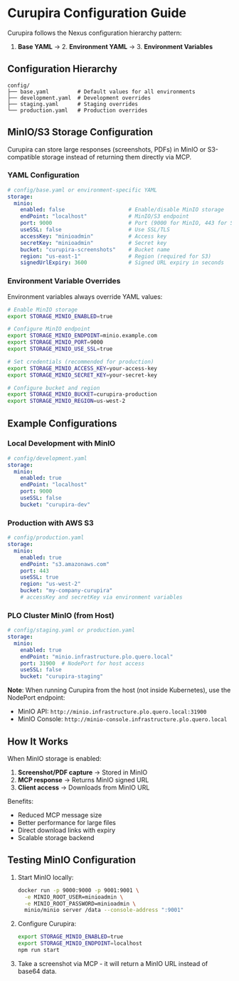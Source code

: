 # Curupira Configuration Guide

Curupira follows the Nexus configuration hierarchy pattern:

1. **Base YAML** → 2. **Environment YAML** → 3. **Environment Variables**

## Configuration Hierarchy

```
config/
├── base.yaml         # Default values for all environments
├── development.yaml  # Development overrides
├── staging.yaml      # Staging overrides
└── production.yaml   # Production overrides
```

## MinIO/S3 Storage Configuration

Curupira can store large responses (screenshots, PDFs) in MinIO or S3-compatible storage instead of returning them directly via MCP.

### YAML Configuration

```yaml
# config/base.yaml or environment-specific YAML
storage:
  minio:
    enabled: false                    # Enable/disable MinIO storage
    endPoint: "localhost"             # MinIO/S3 endpoint
    port: 9000                        # Port (9000 for MinIO, 443 for S3)
    useSSL: false                     # Use SSL/TLS
    accessKey: "minioadmin"           # Access key
    secretKey: "minioadmin"           # Secret key
    bucket: "curupira-screenshots"    # Bucket name
    region: "us-east-1"               # Region (required for S3)
    signedUrlExpiry: 3600             # Signed URL expiry in seconds
```

### Environment Variable Overrides

Environment variables always override YAML values:

```bash
# Enable MinIO storage
export STORAGE_MINIO_ENABLED=true

# Configure MinIO endpoint
export STORAGE_MINIO_ENDPOINT=minio.example.com
export STORAGE_MINIO_PORT=9000
export STORAGE_MINIO_USE_SSL=true

# Set credentials (recommended for production)
export STORAGE_MINIO_ACCESS_KEY=your-access-key
export STORAGE_MINIO_SECRET_KEY=your-secret-key

# Configure bucket and region
export STORAGE_MINIO_BUCKET=curupira-production
export STORAGE_MINIO_REGION=us-west-2
```

## Example Configurations

### Local Development with MinIO

```yaml
# config/development.yaml
storage:
  minio:
    enabled: true
    endPoint: "localhost"
    port: 9000
    useSSL: false
    bucket: "curupira-dev"
```

### Production with AWS S3

```yaml
# config/production.yaml
storage:
  minio:
    enabled: true
    endPoint: "s3.amazonaws.com"
    port: 443
    useSSL: true
    region: "us-west-2"
    bucket: "my-company-curupira"
    # accessKey and secretKey via environment variables
```

### PLO Cluster MinIO (from Host)

```yaml
# config/staging.yaml or production.yaml
storage:
  minio:
    enabled: true
    endPoint: "minio.infrastructure.plo.quero.local"
    port: 31900  # NodePort for host access
    useSSL: false
    bucket: "curupira-staging"
```

**Note**: When running Curupira from the host (not inside Kubernetes), use the NodePort endpoint:
- MinIO API: `http://minio.infrastructure.plo.quero.local:31900`
- MinIO Console: `http://minio-console.infrastructure.plo.quero.local`

## How It Works

When MinIO storage is enabled:

1. **Screenshot/PDF capture** → Stored in MinIO
2. **MCP response** → Returns MinIO signed URL
3. **Client access** → Downloads from MinIO URL

Benefits:
- Reduced MCP message size
- Better performance for large files
- Direct download links with expiry
- Scalable storage backend

## Testing MinIO Configuration

1. Start MinIO locally:
   ```bash
   docker run -p 9000:9000 -p 9001:9001 \
     -e MINIO_ROOT_USER=minioadmin \
     -e MINIO_ROOT_PASSWORD=minioadmin \
     minio/minio server /data --console-address ":9001"
   ```

2. Configure Curupira:
   ```bash
   export STORAGE_MINIO_ENABLED=true
   export STORAGE_MINIO_ENDPOINT=localhost
   npm run start
   ```

3. Take a screenshot via MCP - it will return a MinIO URL instead of base64 data.